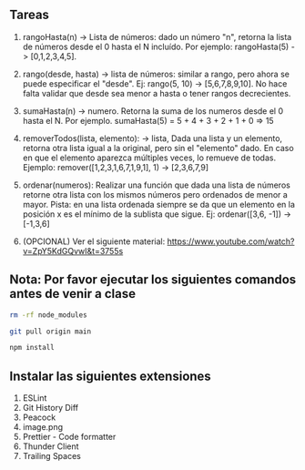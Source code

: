## Tareas

1. rangoHasta(n) -> Lista de números: dado un número "n", retorna la lista de números desde el 0 hasta el N incluído. Por ejemplo: rangoHasta(5) -> [0,1,2,3,4,5].

2. rango(desde, hasta) -> lista de números: similar a rango, pero ahora se puede especificar el "desde". Ej: rango(5, 10) -> [5,6,7,8,9,10]. No hace falta validar que desde sea menor a hasta o tener rangos decrecientes.

3. sumaHasta(n) -> numero. Retorna la suma de los numeros desde el 0 hasta el N. Por ejemplo. sumaHasta(5) = 5 + 4 + 3 + 2 + 1 + 0 => 15

4. removerTodos(lista, elemento): -> lista, Dada una lista y un elemento, retorna otra lista igual a la original, pero sin el "elemento" dado. En caso en que el elemento aparezca múltiples veces, lo remueve de todas. Ejemplo: remover([1,2,3,1,6,7,1,9,1], 1) -> [2,3,6,7,9]

5. ordenar(numeros): Realizar una función que dada una lista de números retorne otra lista con los mismos números pero ordenados de menor a mayor. Pista: en una lista ordenada siempre se da que un elemento en la posición x es el mínimo de la sublista que sigue. Ej: ordenar([3,6, -1]) -> [-1,3,6]

6. (OPCIONAL) Ver el siguiente material:
https://www.youtube.com/watch?v=ZpY5KdGQvwI&t=3755s

## Nota: Por favor ejecutar los siguientes comandos antes de venir a clase
```sh
rm -rf node_modules
```

```sh
git pull origin main
```

```sh
npm install
```

## Instalar las siguientes extensiones

1. ESLint
2. Git History Diff
3. Peacock
4. image.png
5. Prettier - Code formatter
6. Thunder Client
7. Trailing Spaces
